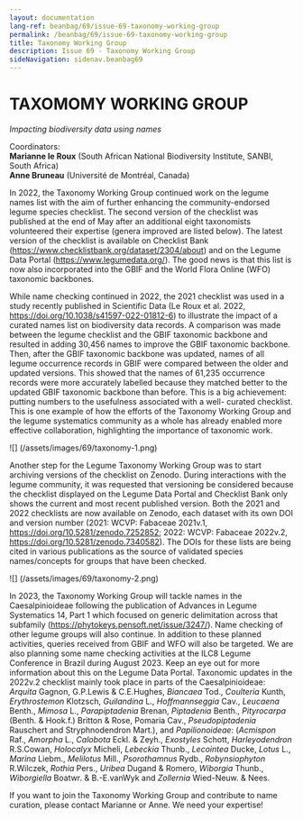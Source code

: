 ```yaml
---
layout: documentation
lang-ref: beanbag/69/issue-69-taxonomy-working-group
permalink: /beanbag/69/issue-69-taxonomy-working-group
title: Taxonomy Working Group
description: Issue 69 - Taxonomy Working Group
sideNavigation: sidenav.beanbag69
---
```


# TAXOMOMY WORKING GROUP

*Impacting biodiversity data using names*

Coordinators:\
**Marianne le Roux** (South African National Biodiversity Institute, SANBI, South Africa) \
**Anne Bruneau** (Université de Montréal, Canada)

In 2022, the Taxonomy Working Group continued work on the legume names list with the aim of further enhancing the community-endorsed legume species checklist. The second version of the checklist was published at the end of May after an additional eight taxonomists volunteered their expertise (genera improved are listed below). The latest version of the checklist is available on Checklist Bank (https://www.checklistbank.org/dataset/2304/about) and on the Legume Data Portal (https://www.legumedata.org/). The good news is that this list is now also incorporated into the GBIF and the World Flora Online (WFO) taxonomic backbones.

While name checking continued in 2022, the 2021 checklist was used in a study recently published in Scientific Data (Le Roux et al. 2022, https://doi.org/10.1038/s41597-022-01812-6) to illustrate the impact of a curated names list on biodiversity data records. A comparison was made between the legume checklist and the GBIF taxonomic backbone and resulted in adding 30,456 names to improve the GBIF taxonomic
backbone. Then, after the GBIF taxonomic backbone was updated, names of all legume occurrence records in GBIF were compared between the older and updated versions. This showed that the names of 61,235 occurrence records were more accurately labelled because they matched better to the updated GBIF taxonomic backbone than before. This is a big achievement: putting numbers to the usefulness associated with a well- curated checklist. This is one example of how the efforts of the Taxonomy Working Group and the legume systematics community as a whole has already enabled more effective collaboration, highlighting the importance of taxonomic work.

![] (/assets/images/69/taxonomy-1.png)

Another step for the Legume Taxonomy Working Group was to start archiving versions of the checklist on Zenodo. During interactions with the legume community, it was requested that versioning be considered because the checklist displayed on the Legume Data Portal and Checklist Bank only shows the current and most recent published version. Both the 2021 and 2022 checklists are now available on Zenodo, each dataset with its own DOI and version number (2021: WCVP: Fabaceae 2021v.1, https://doi.org/10.5281/zenodo.7252852; 2022: WCVP: Fabaceae 2022v.2, https://doi.org/10.5281/zenodo.7340582). The DOIs for these lists are being cited in various publications as the source of validated species names/concepts for groups that have been checked.

![] (/assets/images/69/taxonomy-2.png)

In 2023, the Taxonomy Working Group will tackle names in the Caesalpinioideae following the publication of Advances in Legume Systematics 14, Part 1 which focused on generic delimitation across that subfamily (https://phytokeys.pensoft.net/issue/3247/). Name checking of other legume groups will also continue. In addition to these planned activities, queries received from GBIF and WFO will also be targeted. We are also planning some name checking activities at the ILC8 Legume Conference in Brazil during August 2023. Keep an eye out for more information about this on the Legume Data Portal.
Taxonomic updates in the 2022v.2 checklist mainly took place in parts of the Caesalpinioideae: _Arquita_ Gagnon, G.P.Lewis & C.E.Hughes, _Biancaea_ Tod., _Coulteria_ Kunth, _Erythrostemon_ Klotzsch, _Guilandina_ L., _Hoffmannseggia_ Cav., _Leucaena_ Benth., _Mimosa_ L., _Parapiptadenia_ Brenan, _Piptadenia_ Benth., _Pityrocarpa_ (Benth. & Hook.f.) Britton & Rose, Pomaria Cav., _Pseudopiptadenia_ Rauschert and Stryphnodendron Mart.), and _Papilionoideae_: (_Acmispon_ Raf., _Amorpha_ L., _Calobota_ Eckl. & Zeyh., _Exostyles_ Schott, _Harleyodendron_ R.S.Cowan, _Holocalyx_ Micheli, _Lebeckia_ Thunb., _Lecointea_ Ducke, _Lotus_ L., _Marina_ Liebm., _Melilotus_ Mill., _Psorothamnus_ Rydb., _Robynsiophyton_ R.Wilczek, _Rothia_ Pers., _Uribea_ Dugand & Romero, _Wiborgia_ Thunb., _Wiborgiella_ Boatwr. & B.-E.vanWyk and _Zollernia_ Wied-Neuw. & Nees.


If you want to join the Taxonomy Working Group and contribute to name curation, please contact Marianne or Anne. We need your expertise!
